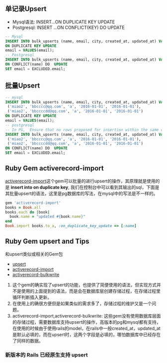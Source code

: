 ## 单记录Upsert
+ Mysql语法: INSERT...ON DUPLICATE KEY UPDATE
+ Postgresql: INSERT ...ON CONFLICT(KEY) DO UPDATE
```sql
-- Mysql
INSERT INTO bulk_upserts (name, email, city, created_at, updated_at) VALUES ('miao', 'aa@qq.com', 'a', '2016-01-01', '2016-01-01')
ON DUPLICATE KEY UPDATE
email = VALUES(email);
-- Postgresql
INSERT INTO bulk_upserts (name, email, city, created_at, updated_at) VALUES ('miao', 'aa@qq.com', 'a', '2016-01-01', '2016-01-01')
ON CONFLICT(name) DO  UPDATE
SET email = EXCLUDED.email;
```

## 批量Upsert
```sql
-- mysql
INSERT INTO bulk_upserts (name, email, city, created_at, updated_at) VALUES ( 'miao1', 'bbcccc@qq.com', 'a', '2016-01-01', '2016-01-01'),
 ('miao2', 'bbcccc@qq.com', 'a', '2016-01-01', '2016-01-01'),
 ('miao2', 'bbccccdd@qq.com', 'a', '2016-01-01', '2016-01-01')
ON DUPLICATE KEY UPDATE
email = VALUES(email);
-- postgresql
-- In PG,  Ensure that no rows proposed for insertion within the same command have duplicate constrained values.
INSERT INTO bulk_upserts (name, email, city, created_at, updated_at) VALUES ( 'miao1', 'bbcccc@qq.com', 'a', '2016-01-01', '2016-01-01'),
 ('miao2', 'bbcccc@qq.com', 'a', '2016-01-01', '2016-01-01'),
 ('miao2', 'bbccccdd@qq.com', 'a', '2016-01-01', '2016-01-01')
ON CONFLICT(name) DO  UPDATE
SET email = EXCLUDED.email;
```

## Ruby Gem activerecord-import
[activerecord-import](https://github.com/zdennis/activerecord-import)这个gem可以批量的进行upsert的操作，其原理就是使用的是 **insert into on duplicate key**,
我们在控制台中可以看到其输出的sql，下面是其批量upsert的语法，这里是pg数据库的写法，在mysql中的写法是不一样的。
```ruby
gem 'activerecord-import'
books = Book.all
books.each do |book|
  book.name = "updated #{book.name}"
end
Book.import books.to_a, :on_duplicate_key_update => [:name]
```

## Ruby Gem upsert and Tips
和upsert类似或相关的Gem包

+ [upsert](https://github.com/seamusabshere/upsert)
+ [activerecord-import](https://github.com/zdennis/activerecord-import)
+ [activerecord-bulkwrite](https://github.com/coin8086/activerecord-bulkwrite)

1. 这个gem的确实现了upsert的功能，也提供了简便使用的语法，但实现方式并不是使用的上面提到的语法，而是会在数据库层创建存储过程，在存储过程里循环判断插入更新。
2. 在使用上的确很方便但是如果类似的需求多了，存储过程的维护又是一个问题。
3. activerecord-import,activerecord-bulkwrite:
这些gem没有使用数据库层面的存储过程，需要数据库支持upsert的操作，高版本的pg和mysql都有支持，在使用的时候由于使用rails的model，在rails中一般created_at，updated_at是默认必填的，而在upsert时，这两个字段是必填的，哪怕数据库中已经存在了同样的数据。

### 新版本的 Rails 已经原生支持 upsert